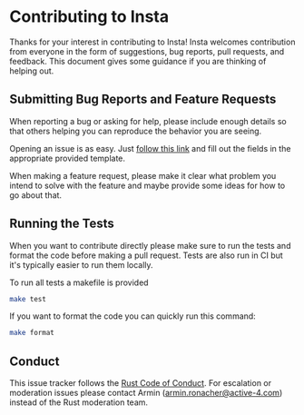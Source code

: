 # Contributing to Insta

Thanks for your interest in contributing to Insta! Insta welcomes contribution
from everyone in the form of suggestions, bug reports, pull requests, and feedback.
This document gives some guidance if you are thinking of helping out.

## Submitting Bug Reports and Feature Requests

When reporting a bug or asking for help, please include enough details so that
others helping you can reproduce the behavior you are seeing.

Opening an issue is as easy. Just [follow this link](https://github.com/mitsuhiko/insta/issues/new/choose) and fill out the fields in the appropriate provided template.

When making a feature request, please make it clear what problem you intend to
solve with the feature and maybe provide some ideas for how to go about that.

## Running the Tests

When you want to contribute directly please make sure to run the tests and
format the code before making a pull request. Tests are also run in CI but
it's typically easier to run them locally.

To run all tests a makefile is provided

```sh
make test
```

If you want to format the code you can quickly run this command:

```sh
make format
```

## Conduct

This issue tracker follows the [Rust Code of Conduct]. For escalation or moderation
issues please contact Armin (armin.ronacher@active-4.com) instead of the Rust moderation team.

[rust code of conduct]: https://www.rust-lang.org/policies/code-of-conduct
